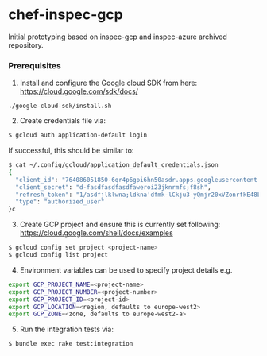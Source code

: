 # chef-inspec-gcp

Initial prototyping based on inspec-gcp and inspec-azure archived repository.

### Prerequisites

1. Install and configure the Google cloud SDK from here:
https://cloud.google.com/sdk/docs/
```
./google-cloud-sdk/install.sh
```

2. Create credentials file via:
```bash
$ gcloud auth application-default login
```
If successful, this should be similar to:
```bash
$ cat ~/.config/gcloud/application_default_credentials.json 
{
  "client_id": "764086051850-6qr4p6gpi6hn50asdr.apps.googleusercontent.com",
  "client_secret": "d-fasdfasdfasdfaweroi23jknrmfs;f8sh",
  "refresh_token": "1/asdfjlklwna;ldkna'dfmk-lCkju3-yQmjr20xVZonrfkE48L",
  "type": "authorized_user"
}c
```
3. Create GCP project and ensure this is currently set following: https://cloud.google.com/shell/docs/examples
```bash
$ gcloud config set project <project-name>
$ gcloud config list project
```

4. Environment variables can be used to specify project details e.g.
```bash
export GCP_PROJECT_NAME=<project-name>
export GCP_PROJECT_NUMBER=<project-number>
export GCP_PROJECT_ID=<project-id>
export GCP_LOCATION=<region, defaults to europe-west2>
export GCP_ZONE=<zone, defaults to europe-west2-a>
```

5. Run the integration tests via:

```bash
$ bundle exec rake test:integration
```
